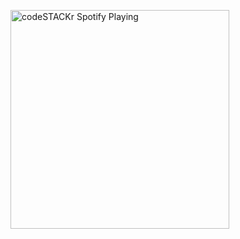 [<img src="https://vercel.com/akshaikumar-n/api/spotify" alt="codeSTACKr Spotify Playing" width="350" />](https://open.spotify.com/user/akshaikumar)

